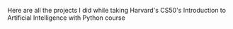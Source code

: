 Here are all the projects I did while taking Harvard's CS50's Introduction to Artificial Intelligence with Python course